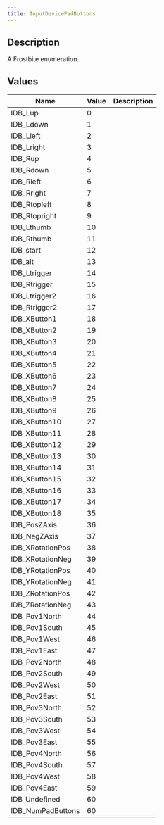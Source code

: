 ```yaml
---
title: InputDevicePadButtons
---
```

## Description

A Frostbite enumeration.

## Values

| Name               | Value | Description |
| ------------------ | ----- | ----------- |
| IDB\_Lup           | 0     |             |
| IDB\_Ldown         | 1     |             |
| IDB\_Lleft         | 2     |             |
| IDB\_Lright        | 3     |             |
| IDB\_Rup           | 4     |             |
| IDB\_Rdown         | 5     |             |
| IDB\_Rleft         | 6     |             |
| IDB\_Rright        | 7     |             |
| IDB\_Rtopleft      | 8     |             |
| IDB\_Rtopright     | 9     |             |
| IDB\_Lthumb        | 10    |             |
| IDB\_Rthumb        | 11    |             |
| IDB\_start         | 12    |             |
| IDB\_alt           | 13    |             |
| IDB\_Ltrigger      | 14    |             |
| IDB\_Rtrigger      | 15    |             |
| IDB\_Ltrigger2     | 16    |             |
| IDB\_Rtrigger2     | 17    |             |
| IDB\_XButton1      | 18    |             |
| IDB\_XButton2      | 19    |             |
| IDB\_XButton3      | 20    |             |
| IDB\_XButton4      | 21    |             |
| IDB\_XButton5      | 22    |             |
| IDB\_XButton6      | 23    |             |
| IDB\_XButton7      | 24    |             |
| IDB\_XButton8      | 25    |             |
| IDB\_XButton9      | 26    |             |
| IDB\_XButton10     | 27    |             |
| IDB\_XButton11     | 28    |             |
| IDB\_XButton12     | 29    |             |
| IDB\_XButton13     | 30    |             |
| IDB\_XButton14     | 31    |             |
| IDB\_XButton15     | 32    |             |
| IDB\_XButton16     | 33    |             |
| IDB\_XButton17     | 34    |             |
| IDB\_XButton18     | 35    |             |
| IDB\_PosZAxis      | 36    |             |
| IDB\_NegZAxis      | 37    |             |
| IDB\_XRotationPos  | 38    |             |
| IDB\_XRotationNeg  | 39    |             |
| IDB\_YRotationPos  | 40    |             |
| IDB\_YRotationNeg  | 41    |             |
| IDB\_ZRotationPos  | 42    |             |
| IDB\_ZRotationNeg  | 43    |             |
| IDB\_Pov1North     | 44    |             |
| IDB\_Pov1South     | 45    |             |
| IDB\_Pov1West      | 46    |             |
| IDB\_Pov1East      | 47    |             |
| IDB\_Pov2North     | 48    |             |
| IDB\_Pov2South     | 49    |             |
| IDB\_Pov2West      | 50    |             |
| IDB\_Pov2East      | 51    |             |
| IDB\_Pov3North     | 52    |             |
| IDB\_Pov3South     | 53    |             |
| IDB\_Pov3West      | 54    |             |
| IDB\_Pov3East      | 55    |             |
| IDB\_Pov4North     | 56    |             |
| IDB\_Pov4South     | 57    |             |
| IDB\_Pov4West      | 58    |             |
| IDB\_Pov4East      | 59    |             |
| IDB\_Undefined     | 60    |             |
| IDB\_NumPadButtons | 60    |             |
